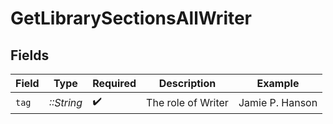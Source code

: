 # GetLibrarySectionsAllWriter


## Fields

| Field              | Type               | Required           | Description        | Example            |
| ------------------ | ------------------ | ------------------ | ------------------ | ------------------ |
| `tag`              | *::String*         | :heavy_check_mark: | The role of Writer | Jamie P. Hanson    |